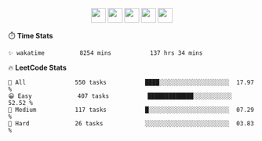 <div align="center"><img src="https://assets.leetcode.com/static_assets/marketing/2024-50-lg.png" width="30" height="30"> <img src="https://assets.leetcode.com/static_assets/marketing/lg50.png" width="30" height="30"> <img src="https://leetcode.com/static/images/badges/dcc-2024-1.png" width="30" height="30"> <img src="https://leetcode.com/static/images/badges/dcc-2023-12.png" width="30" height="30"> <img src="https://leetcode.com/static/images/badges/dcc-2023-11.png" width="30" height="30"> </div>

⏱️ **Time Stats**
```text
✨ wakatime          8254 mins           137 hrs 34 mins     
```

🔥 **LeetCode Stats**
```text
🥺 All              550 tasks           ████░░░░░░░░░░░░░░░░░░░░  17.97 %             
😁 Easy             407 tasks           █████████████░░░░░░░░░░░  52.52 %             
🌚 Medium           117 tasks           █░░░░░░░░░░░░░░░░░░░░░░░  07.29 %             
🫡 Hard             26 tasks            ░░░░░░░░░░░░░░░░░░░░░░░░  03.83 %             
```

